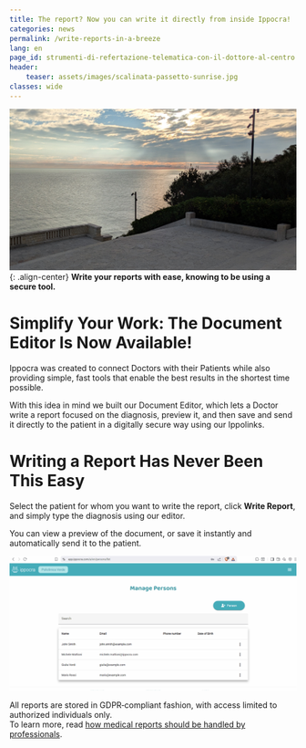 ```yaml
---
title: The report? Now you can write it directly from inside Ippocra!
categories: news
permalink: /write-reports-in-a-breeze
lang: en
page_id: strumenti-di-refertazione-telematica-con-il-dottore-al-centro
header:
    teaser: assets/images/scalinata-passetto-sunrise.jpg
classes: wide
---
```


<!-- [![](img.jpg)](img.jpg) -->
![image-center](assets/images/scalinata-passetto-sunrise.jpg){: .align-center}
**Write your reports with ease, knowing to be using a secure tool.**


# Simplify Your Work: The Document Editor Is Now Available!

Ippocra was created to connect Doctors with their Patients while also providing simple, fast tools that enable the best results in the shortest time possible.

With this idea in mind we built our Document Editor, which lets a Doctor write a report focused on the diagnosis, preview it, and then save and send it directly to the patient in a digitally secure way using our Ippolinks.

# Writing a Report Has Never Been This Easy

Select the patient for whom you want to write the report, click **Write Report**, and simply type the diagnosis using our editor.

You can view a preview of the document, or save it instantly and automatically send it to the patient.

![image-center](assets/images/editor_documenti-en.gif)

All reports are stored in GDPR‑compliant fashion, with access limited to authorized individuals only.  
To learn more, read [how medical reports should be handled by professionals](https://ippocra.com/en/medical-reports-how-professionals-should-store-them).